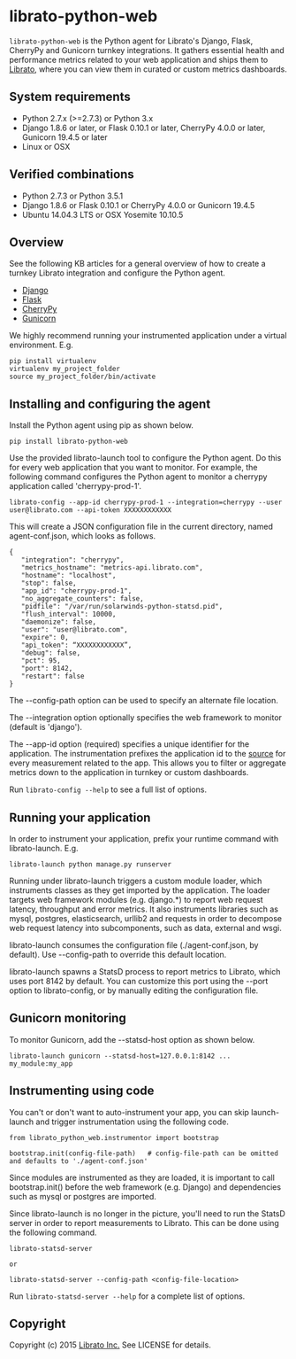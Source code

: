 librato-python-web
==================

`librato-python-web` is the Python agent for Librato's Django, Flask, CherryPy and Gunicorn turnkey integrations. It gathers essential health and performance metrics related to your web application and ships them to [Librato](https://metrics.librato.com/), where you can view them in curated or custom metrics dashboards.

## System requirements

* Python 2.7.x (>=2.7.3) or Python 3.x
* Django 1.8.6 or later, or Flask 0.10.1 or later, CherryPy 4.0.0 or later, Gunicorn 19.4.5 or later
* Linux or OSX

## Verified combinations
* Python 2.7.3 or Python 3.5.1
* Django 1.8.6 or Flask 0.10.1 or CherryPy 4.0.0 or Gunicorn 19.4.5
* Ubuntu 14.04.3 LTS or OSX Yosemite 10.10.5


## Overview

See the following KB articles for a general overview of how to create a turnkey Librato integration and configure the Python agent.

* [Django](https://www.librato.com/docs/kb/collect/integrations/django.html)
* [Flask](https://www.librato.com/docs/kb/collect/integrations/flask.html)
* [CherryPy](https://www.librato.com/docs/kb/collect/integrations/cherrypy.html)
* [Gunicorn](https://www.librato.com/docs/kb/collect/integrations/gunicorn.html)

We highly recommend running your instrumented application under a virtual environment. E.g.
```
pip install virtualenv
virtualenv my_project_folder
source my_project_folder/bin/activate
```

## Installing and configuring the agent

Install the Python agent using pip as shown below.

```
pip install librato-python-web
```

Use the provided librato-launch tool to configure the Python agent. Do this for every web application that you want to monitor. For example, the following command configures the Python agent to monitor a cherrypy application called 'cherrypy-prod-1'.

```
librato-config --app-id cherrypy-prod-1 --integration=cherrypy --user user@librato.com --api-token XXXXXXXXXXXX
```

This will create a JSON configuration file in the current directory, named agent-conf.json, which looks as follows.

```
{
   "integration": "cherrypy",
   "metrics_hostname": "metrics-api.librato.com",
   "hostname": "localhost",
   "stop": false,
   "app_id": "cherrypy-prod-1",
   "no_aggregate_counters": false,
   "pidfile": "/var/run/solarwinds-python-statsd.pid",
   "flush_interval": 10000,
   "daemonize": false,
   "user": "user@librato.com",
   "expire": 0,
   "api_token": “XXXXXXXXXXXX”,
   "debug": false,
   "pct": 95,
   "port": 8142,
   "restart": false
}
```

The --config-path option can be used to specify an alternate file location.

The --integration option optionally specifies the web framework to monitor (default is 'django').

The --app-id option (required) specifies a unique identifier for the application. The instrumentation prefixes the application id to the [source](https://www.librato.com/docs/kb/faq/glossary/whats_a_source.html) for every measurement related to the app. This allows you to filter or aggregate metrics down to the application in turnkey or custom dashboards.

Run ```librato-config --help``` to see a full list of options.


## Running your application

In order to instrument your application, prefix your runtime command with librato-launch. E.g.

```
librato-launch python manage.py runserver
```

Running under librato-launch triggers a custom module loader, which instruments classes as they get imported by the application. The loader targets web framework modules (e.g. django.*) to report web request latency, throughput and error metrics. It also instruments libraries such as mysql, postgres, elasticsearch, urllib2 and requests in order to decompose web request latency into subcomponents, such as data, external and wsgi.

librato-launch consumes the configuration file (./agent-conf.json, by default). Use --config-path to override this default location.

librato-launch spawns a StatsD process to report metrics to Librato, which uses port 8142 by default. You can customize this port using the --port option to librato-config, or by manually editing the configuration file.

## Gunicorn monitoring

To monitor Gunicorn, add the --statsd-host option as shown below.

```
librato-launch gunicorn --statsd-host=127.0.0.1:8142 ... my_module:my_app
```


## Instrumenting using code

You can't or don't want to auto-instrument your app, you can skip launch-launch and trigger instrumentation using the following code.

```
from librato_python_web.instrumentor import bootstrap

bootstrap.init(config-file-path)   # config-file-path can be omitted and defaults to './agent-conf.json'
```

Since modules are instrumented as they are loaded, it is important to call bootstrap.init() before the web framework (e.g. Django) and dependencies such as mysql or postgres are imported.

Since librato-launch is no longer in the picture, you'll need to run the StatsD server in order to report measurements to Librato. This can be done using the following command.

```
librato-statsd-server

or

librato-statsd-server --config-path <config-file-location>
```

Run ```librato-statsd-server --help``` for a complete list of options.

## Copyright

Copyright (c) 2015 [Librato Inc.](http://librato.com) See LICENSE for details.
